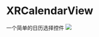 # XRCalendarView
一个简单的日历选择控件
![](http://upload-images.jianshu.io/upload_images/1429074-67dd88821a9bae36.gif?imageMogr2/auto-orient/strip)